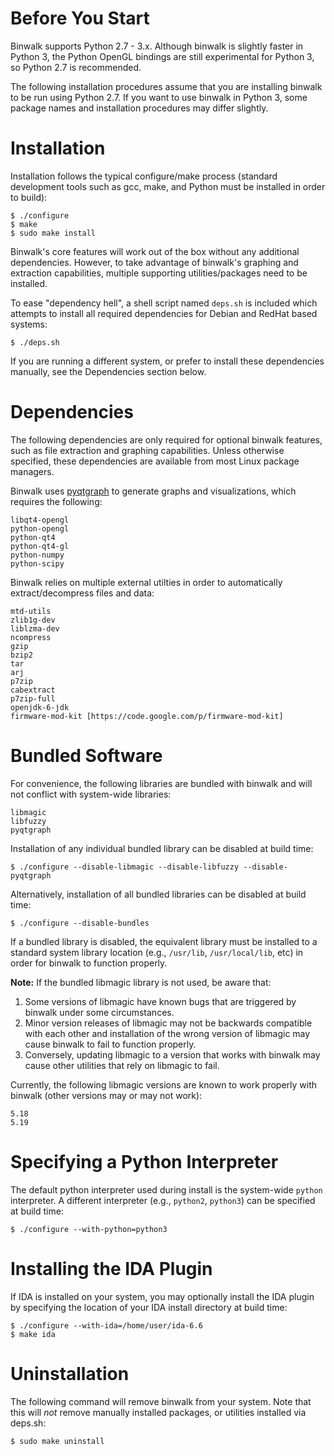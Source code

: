 Before You Start
================

Binwalk supports Python 2.7 - 3.x. Although binwalk is slightly faster in Python 3, the Python OpenGL bindings are still experimental for Python 3, so Python 2.7 is recommended.

The following installation procedures assume that you are installing binwalk to be run using Python 2.7. If you want to use binwalk in Python 3, some package
names and installation procedures may differ slightly.

Installation
============

Installation follows the typical configure/make process (standard development tools such as gcc, make, and Python must be installed in order to build):

    $ ./configure
    $ make
    $ sudo make install

Binwalk's core features will work out of the box without any additional dependencies. However, to take advantage of binwalk's graphing and extraction capabilities, multiple supporting utilities/packages need to be installed.

To ease "dependency hell", a shell script named `deps.sh` is included which attempts to install all required dependencies for Debian and RedHat based systems:

    $ ./deps.sh

If you are running a different system, or prefer to install these dependencies manually, see the Dependencies section below.

Dependencies
============

The following dependencies are only required for optional binwalk features, such as file extraction and graphing capabilities. Unless otherwise specified, these dependencies are available from most Linux package managers.

Binwalk uses [pyqtgraph](http://www.pyqtgraph.org) to generate graphs and visualizations, which requires the following: 

    libqt4-opengl 
    python-opengl 
    python-qt4 
    python-qt4-gl 
    python-numpy 
    python-scipy

Binwalk relies on multiple external utilties in order to automatically extract/decompress files and data:

    mtd-utils
    zlib1g-dev
    liblzma-dev
    ncompress
    gzip
    bzip2
    tar
    arj
    p7zip
    cabextract
    p7zip-full
    openjdk-6-jdk
    firmware-mod-kit [https://code.google.com/p/firmware-mod-kit]

Bundled Software
================

For convenience, the following libraries are bundled with binwalk and will not conflict with system-wide libraries:

    libmagic
    libfuzzy
    pyqtgraph

Installation of any individual bundled library can be disabled at build time:

    $ ./configure --disable-libmagic --disable-libfuzzy --disable-pyqtgraph

Alternatively, installation of all bundled libraries can be disabled at build time:

    $ ./configure --disable-bundles

If a bundled library is disabled, the equivalent library must be installed to a standard system library location (e.g., `/usr/lib`, `/usr/local/lib`, etc) in order for binwalk to function properly.

**Note:** If the bundled libmagic library is not used, be aware that:

1. Some versions of libmagic have known bugs that are triggered by binwalk under some circumstances.
2. Minor version releases of libmagic may not be backwards compatible with each other and installation of the wrong version of libmagic may cause binwalk to fail to function properly. 
3. Conversely, updating libmagic to a version that works with binwalk may cause other utilities that rely on libmagic to fail. 

Currently, the following libmagic versions are known to work properly with binwalk (other versions may or may not work):

    5.18
    5.19


Specifying a Python Interpreter
===============================

The default python interpreter used during install is the system-wide `python` interpreter. A different interpreter (e.g., `python2`, `python3`) can be specified at build time:

    $ ./configure --with-python=python3


Installing the IDA Plugin
=========================

If IDA is installed on your system, you may optionally install the IDA plugin by specifying the location of your IDA install directory at build time:

    $ ./configure --with-ida=/home/user/ida-6.6
    $ make ida

Uninstallation
==============

The following command will remove binwalk from your system. Note that this will *not* remove manually installed packages, or utilities installed via deps.sh:

    $ sudo make uninstall

